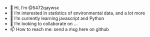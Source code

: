 - 👋 Hi, I’m @5472qaywsx
- 👀 I’m interested in statistics of environmental data, and a lot more
- 🌱 I’m currently learning javascript and Python
- 💞️ I’m looking to collaborate on ...
- 📫 How to reach me: send a msg here on github

<!---
5472qaywsx/5472qaywsx is a ✨ special ✨ repository because its `README.md` (this file) appears on your GitHub profile.
You can click the Preview link to take a look at your changes.
--->
